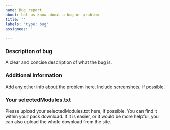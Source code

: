 ```yaml
---
name: Bug report
about: Let us know about a bug or problem
title: ''
labels: 'type: bug'
assignees: ''

---
```


<!--  Hey there! Thanks for reporting a bug about Self-Serve. Please fill out the information below to help us understand and fix the problem as soon as possible. Thanks :)  -->

### Description of bug
A clear and concise description of what the bug is.

### Additional information
Add any other info about the problem here. Include screenshots, if possible.

### Your selectedModules.txt
Please upload your selectedModules.txt here, if possible. You can find it within your pack download.
If it is easier, or it would be more helpful, you can also upload the whole download from the site.

